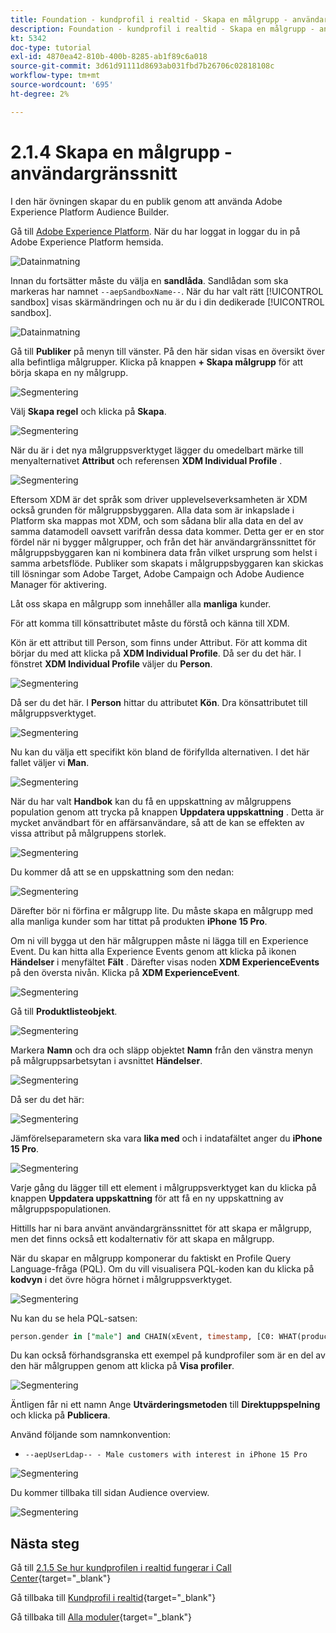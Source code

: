 ```yaml
---
title: Foundation - kundprofil i realtid - Skapa en målgrupp - användargränssnitt
description: Foundation - kundprofil i realtid - Skapa en målgrupp - användargränssnitt
kt: 5342
doc-type: tutorial
exl-id: 4870ea42-810b-400b-8285-ab1f89c6a018
source-git-commit: 3d61d91111d8693ab031fbd7b26706c02818108c
workflow-type: tm+mt
source-wordcount: '695'
ht-degree: 2%

---
```


# 2.1.4 Skapa en målgrupp - användargränssnitt

I den här övningen skapar du en publik genom att använda Adobe Experience Platform Audience Builder.

Gå till [Adobe Experience Platform](https://experience.adobe.com/platform). När du har loggat in loggar du in på Adobe Experience Platform hemsida.

![Datainmatning](./../../../../modules/delivery-activation/datacollection/dc1.2/images/home.png)

Innan du fortsätter måste du välja en **sandlåda**. Sandlådan som ska markeras har namnet ``--aepSandboxName--``. När du har valt rätt [!UICONTROL sandbox] visas skärmändringen och nu är du i din dedikerade [!UICONTROL sandbox].

![Datainmatning](./../../../../modules/delivery-activation/datacollection/dc1.2/images/sb1.png)

Gå till **Publiker** på menyn till vänster. På den här sidan visas en översikt över alla befintliga målgrupper. Klicka på knappen **+ Skapa målgrupp** för att börja skapa en ny målgrupp.

![Segmentering](./images/menuseg.png)

Välj **Skapa regel** och klicka på **Skapa**.

![Segmentering](./images/menusegbr.png)

När du är i det nya målgruppsverktyget lägger du omedelbart märke till menyalternativet **Attribut** och referensen **XDM Individual Profile** .

![Segmentering](./images/segmentationui.png)

Eftersom XDM är det språk som driver upplevelseverksamheten är XDM också grunden för målgruppsbyggaren. Alla data som är inkapslade i Platform ska mappas mot XDM, och som sådana blir alla data en del av samma datamodell oavsett varifrån dessa data kommer. Detta ger er en stor fördel när ni bygger målgrupper, och från det här användargränssnittet för målgruppsbyggaren kan ni kombinera data från vilket ursprung som helst i samma arbetsflöde. Publiker som skapats i målgruppsbyggaren kan skickas till lösningar som Adobe Target, Adobe Campaign och Adobe Audience Manager för aktivering.

Låt oss skapa en målgrupp som innehåller alla **manliga** kunder.

För att komma till könsattributet måste du förstå och känna till XDM.

Kön är ett attribut till Person, som finns under Attribut. För att komma dit börjar du med att klicka på **XDM Individual Profile**. Då ser du det här. I fönstret **XDM Individual Profile** väljer du **Person**.

![Segmentering](./images/person.png)

Då ser du det här. I **Person** hittar du attributet **Kön**. Dra könsattributet till målgruppsverktyget.

![Segmentering](./images/gender.png)

Nu kan du välja ett specifikt kön bland de förifyllda alternativen. I det här fallet väljer vi **Man**.

![Segmentering](./images/genderselection.png)

När du har valt **Handbok** kan du få en uppskattning av målgruppens population genom att trycka på knappen **Uppdatera uppskattning** . Detta är mycket användbart för en affärsanvändare, så att de kan se effekten av vissa attribut på målgruppens storlek.

![Segmentering](./images/segmentpreview.png)

Du kommer då att se en uppskattning som den nedan:

![Segmentering](./images/segmentpreviewest.png)

Därefter bör ni förfina er målgrupp lite. Du måste skapa en målgrupp med alla manliga kunder som har tittat på produkten **iPhone 15 Pro**.

Om ni vill bygga ut den här målgruppen måste ni lägga till en Experience Event. Du kan hitta alla Experience Events genom att klicka på ikonen **Händelser** i menyfältet **Fält** . Därefter visas noden **XDM ExperienceEvents** på den översta nivån. Klicka på **XDM ExperienceEvent**.

![Segmentering](./images/findee.png)

Gå till **Produktlisteobjekt**.

![Segmentering](./images/plitems.png)

Markera **Namn** och dra och släpp objektet **Namn** från den vänstra menyn på målgruppsarbetsytan i avsnittet **Händelser**.

![Segmentering](./images/eeweb.png)

Då ser du det här:

![Segmentering](./images/eewebpdtlname.png)

Jämförelseparametern ska vara **lika med** och i indatafältet anger du **iPhone 15 Pro**.

![Segmentering](./images/pv.png)

Varje gång du lägger till ett element i målgruppsverktyget kan du klicka på knappen **Uppdatera uppskattning** för att få en ny uppskattning av målgruppspopulationen.

Hittills har ni bara använt användargränssnittet för att skapa er målgrupp, men det finns också ett kodalternativ för att skapa en målgrupp.

När du skapar en målgrupp komponerar du faktiskt en Profile Query Language-fråga (PQL). Om du vill visualisera PQL-koden kan du klicka på **kodvyn** i det övre högra hörnet i målgruppsverktyget.

![Segmentering](./images/codeview.png)

Nu kan du se hela PQL-satsen:

```sql
person.gender in ["male"] and CHAIN(xEvent, timestamp, [C0: WHAT(productListItems.exists(name.equals("iPhone 15 Pro", false)))])
```

Du kan också förhandsgranska ett exempel på kundprofiler som är en del av den här målgruppen genom att klicka på **Visa profiler**.

![Segmentering](./images/previewprofilesdtl.png)

Äntligen får ni ett namn
Ange **Utvärderingsmetoden** till **Direktuppspelning** och klicka på **Publicera**.

Använd följande som namnkonvention:

- `--aepUserLdap-- - Male customers with interest in iPhone 15 Pro`

![Segmentering](./images/segmentname.png)

Du kommer tillbaka till sidan Audience overview.

![Segmentering](./images/savedsegment.png)

## Nästa steg

Gå till [2.1.5 Se hur kundprofilen i realtid fungerar i Call Center](./ex5.md){target="_blank"}

Gå tillbaka till [Kundprofil i realtid](./real-time-customer-profile.md){target="_blank"}

Gå tillbaka till [Alla moduler](./../../../../overview.md){target="_blank"}
